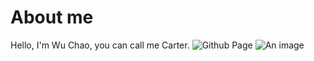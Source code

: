# About me
Hello, I'm Wu Chao, you can call me Carter.
![Github Page](https://github.com/CarterWuu)
![An image](https://github.com/user-attachments/assets/5c86873a-879b-4b1a-b0aa-f5ba09c1d7ad)
